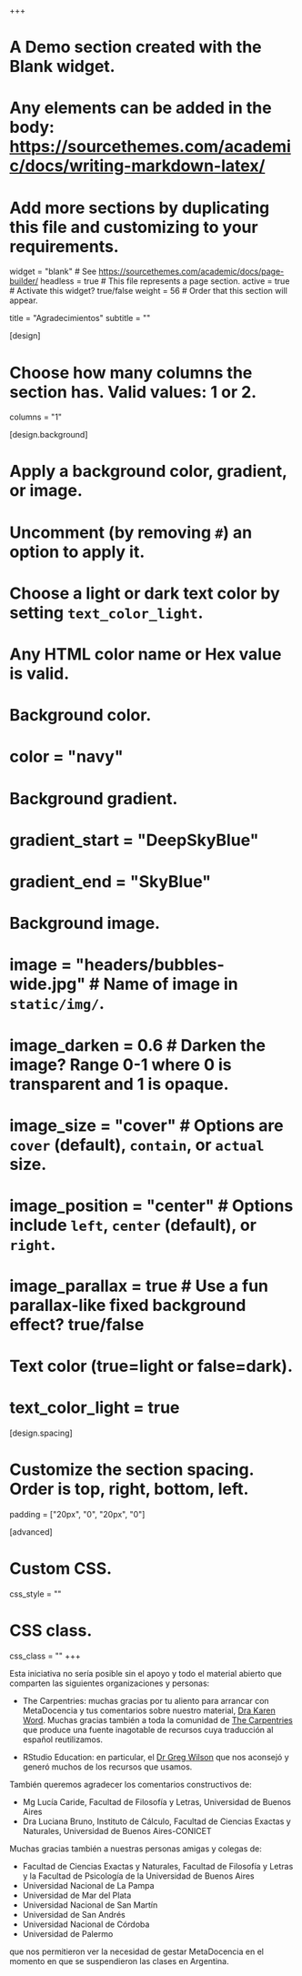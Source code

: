 +++
# A Demo section created with the Blank widget.
# Any elements can be added in the body: https://sourcethemes.com/academic/docs/writing-markdown-latex/
# Add more sections by duplicating this file and customizing to your requirements.

widget = "blank"  # See https://sourcethemes.com/academic/docs/page-builder/
headless = true  # This file represents a page section.
active = true  # Activate this widget? true/false
weight = 56  # Order that this section will appear.

title = "Agradecimientos"
subtitle = ""

[design]
  # Choose how many columns the section has. Valid values: 1 or 2.
  columns = "1"

[design.background]
  # Apply a background color, gradient, or image.
  #   Uncomment (by removing `#`) an option to apply it.
  #   Choose a light or dark text color by setting `text_color_light`.
  #   Any HTML color name or Hex value is valid.

  # Background color.
  # color = "navy"
  
  # Background gradient.
  # gradient_start = "DeepSkyBlue"
  # gradient_end = "SkyBlue"
  
  # Background image.
  # image = "headers/bubbles-wide.jpg"  # Name of image in `static/img/`.
  # image_darken = 0.6  # Darken the image? Range 0-1 where 0 is transparent and 1 is opaque.
  # image_size = "cover"  #  Options are `cover` (default), `contain`, or `actual` size.
  # image_position = "center"  # Options include `left`, `center` (default), or `right`.
  # image_parallax = true  # Use a fun parallax-like fixed background effect? true/false

  # Text color (true=light or false=dark).
  # text_color_light = true

[design.spacing]
  # Customize the section spacing. Order is top, right, bottom, left.
  padding = ["20px", "0", "20px", "0"]

[advanced]
 # Custom CSS. 
 css_style = ""
 
 # CSS class.
 css_class = ""
+++

Esta iniciativa no sería posible sin el apoyo y todo el material abierto que comparten las siguientes organizaciones y personas:

- The Carpentries: muchas gracias por tu aliento para arrancar con MetaDocencia y tus comentarios sobre nuestro material, [Dra Karen Word](https://twitter.com/karen_word). Muchas gracias también a toda la comunidad de [The Carpentries](https://carpentries.org) que produce una fuente inagotable de recursos cuya traducción al español reutilizamos.

- RStudio Education: en particular, el [Dr Greg Wilson](https://third-bit.com/) que nos aconsejó y generó muchos de los recursos que usamos.

También queremos agradecer los comentarios constructivos de:

- Mg Lucía Caride, Facultad de Filosofía y Letras, Universidad de Buenos Aires
- Dra Luciana Bruno, Instituto de Cálculo, Facultad de Ciencias Exactas y Naturales, Universidad de Buenos Aires-CONICET

Muchas gracias también a nuestras personas amigas y colegas de: 

- Facultad de Ciencias Exactas y Naturales, Facultad de Filosofía y Letras y la Facultad de Psicología de la Universidad de Buenos Aires
- Universidad Nacional de La Pampa
- Universidad de Mar del Plata
- Universidad Nacional de San Martín
- Universidad de San Andrés
- Universidad Nacional de Córdoba
- Universidad de Palermo

que nos permitieron ver la necesidad de gestar MetaDocencia en el momento en que se suspendieron las clases en Argentina.
